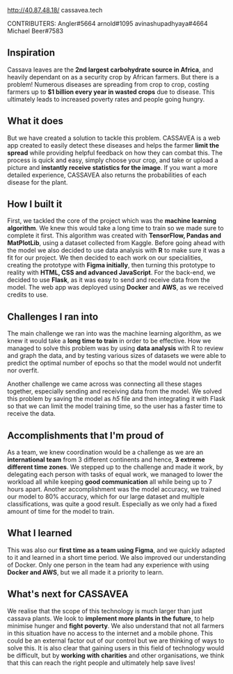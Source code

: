 http://40.87.48.18/
cassavea.tech

CONTRIBUTERS: 
Angler#5664
arnold#1095
avinashupadhyaya#4664
Michael Beer#7583

## Inspiration
Cassava leaves are the **2nd largest carbohydrate source in Africa**, and heavily dependant on as a security crop by African farmers. But there is a problem! Numerous diseases are spreading from crop to crop, costing farmers up to **$1 billion every year in wasted crops** due to disease. This ultimately leads to increased poverty rates and people going hungry.

## What it does
But we have created a solution to tackle this problem. CASSAVEA is a web app created to easily detect these diseases and helps the farmer **limit the spread** while providing helpful feedback on how they can combat this. The process is quick and easy, simply choose your crop, and take or upload a picture and **instantly receive statistics for the image**. If you want a more detailed experience, CASSAVEA also returns the probabilities of each disease for the plant.

## How I built it
First, we tackled the core of the project which was the **machine learning algorithm**. We knew this would take a long time to train so we made sure to complete it first. This algorithm was created with **TensorFlow, Pandas and MatPlotLib**, using a dataset collected from Kaggle. Before going ahead with the model we also decided to use data analysis with **R** to make sure it was a fit for our project. We then decided to each work on our specialities, creating the prototype with **Figma initially**, then turning this prototype to reality with **HTML, CSS and advanced JavaScript**. For the back-end, we decided to use **Flask**, as it was easy to send and receive data from the model. The web app was deployed using **Docker** and **AWS**, as we received credits to use.

## Challenges I ran into
The main challenge we ran into was the machine learning algorithm, as we knew it would take a **long time to train** in order to be effective. How we managed to solve this problem was by using **data analysis** with R to review and graph the data, and by testing various sizes of datasets we were able to predict the optimal number of epochs so that the model would not underfit nor overfit.

Another challenge we came across was connecting all these stages together, especially sending and receiving data from the model. We solved this problem by saving the model as *h5*  file and then integrating it with Flask so that we can limit the model training time, so the user has a faster time to receive the data.

## Accomplishments that I'm proud of
As a team, we knew coordination would be a challenge as we are an **international team** from 3 different continents and hence, **3 extreme different time zones**. We stepped up to the challenge and made it work, by delegating each person with tasks of equal work, we managed to lower the workload all while keeping **good communication** all while being up to 7 hours apart. Another accomplishment was the model accuracy, we trained our model to 80% accuracy, which for our large dataset and multiple classifications, was quite a good result. Especially as we only had a fixed amount of time for the model to train.

## What I learned
This was also our **first time as a team using Figma**, and we quickly adapted to it and learned in a short time period. We also improved our understanding of Docker. Only one person in the team had any experience with using **Docker and AWS**, but we all made it a priority to learn. 

## What's next for CASSAVEA
We realise that the scope of this technology is much larger than just cassava plants. We look to **implement more plants in the future**, to help minimise hunger and **fight poverty**. We also understand that not all farmers in this situation have no access to the internet and a mobile phone. This could be an external factor out of our control but we are thinking of ways to solve this. It is also clear that gaining users in this field of technology would be difficult, but by **working with charities** and other organisations, we think that this can reach the right people and ultimately help save lives!

